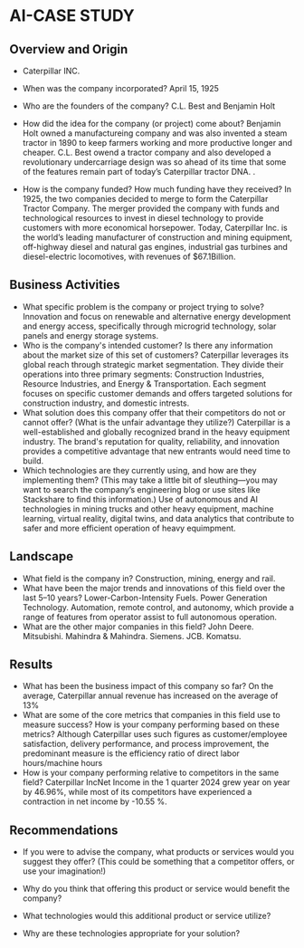 # AI-CASE STUDY

## Overview and Origin

* Caterpillar INC.

* When was the company incorporated?
April 15, 1925
* Who are the founders of the company?
C.L. Best and Benjamin Holt
* How did the idea for the company (or project) come about?
Benjamin Holt owned a manufactureing company and was also invented a steam tractor in 1890 to keep farmers working and more productive longer and cheaper.  C.L. Best owend a tractor company and also developed a revolutionary undercarriage design was so ahead of its time that some of the features remain part of today’s Caterpillar tractor DNA.  .  
* How is the company funded? How much funding have they received?
In 1925, the two companies decided to merge to form the Caterpillar Tractor Company. The merger provided the company with funds and technological resources to invest in diesel technology to provide customers with more economical horsepower.
Today, Caterpillar Inc. is the world’s leading manufacturer of construction and mining equipment, off-highway diesel and natural gas engines, industrial gas turbines and diesel-electric locomotives, with revenues of $67.1Billion.
## Business Activities

* What specific problem is the company or project trying to solve?
 Innovation and focus on renewable and alternative energy development and energy access, specifically through microgrid technology, solar panels and energy storage systems. 
* Who is the company's intended customer? Is there any information about the market size of this set of customers?
Caterpillar leverages its global reach through strategic market segmentation. They divide their operations into three primary segments: Construction Industries, Resource Industries, and Energy & Transportation. Each segment focuses on specific customer demands and offers targeted solutions for construction industry, and domestic intrests. 
* What solution does this company offer that their competitors do not or cannot offer? (What is the unfair advantage they utilize?)
Caterpillar is a well-established and globally recognized brand in the heavy equipment industry. The brand's reputation for quality, reliability, and innovation provides a competitive advantage that new entrants would need time to build.
* Which technologies are they currently using, and how are they implementing them? (This may take a little bit of sleuthing&mdash;you may want to search the company’s engineering blog or use sites like Stackshare to find this information.)
Use of autonomous and AI technologies in mining trucks and other heavy equipment, machine learning, virtual reality, digital twins, and data analytics that contribute to safer and more efficient operation of heavy equimpment.
## Landscape

* What field is the company in?
Construction, mining, energy and rail.
* What have been the major trends and innovations of this field over the last 5&ndash;10 years?
Lower-Carbon-Intensity Fuels.
Power Generation Technology.
Automation, remote control, and autonomy, which provide a range of features from operator assist to full autonomous operation.
* What are the other major companies in this field?
John Deere.
Mitsubishi.
Mahindra & Mahindra.
Siemens.
JCB.
Komatsu.
## Results

* What has been the business impact of this company so far?
  On the average, Caterpillar annual revenue has increased on the average of 13%
* What are some of the core metrics that companies in this field use to measure success? How is your company performing based on these metrics?
Although Caterpillar uses such figures as customer/employee satisfaction, delivery performance, and process improvement, the predominant measure is the efficiency ratio of direct labor hours/machine hours
* How is your company performing relative to competitors in the same field?
Caterpillar IncNet Income in the 1 quarter 2024 grew year on year by 46.96%, while most of its competitors have experienced a contraction in net income by -10.55 %.
## Recommendations

* If you were to advise the company, what products or services would you suggest they offer? (This could be something that a competitor offers, or use your imagination!)

* Why do you think that offering this product or service would benefit the company?

* What technologies would this additional product or service utilize?

* Why are these technologies appropriate for your solution?
